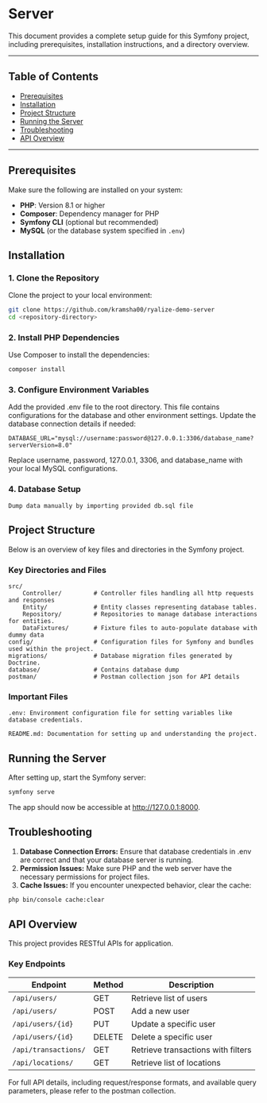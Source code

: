 # Server

This document provides a complete setup guide for this Symfony project, including prerequisites, installation instructions, and a directory overview.

---

## Table of Contents
- [Prerequisites](#prerequisites)
- [Installation](#installation)
- [Project Structure](#project-structure)
- [Running the Server](#running-the-server)
- [Troubleshooting](#troubleshooting)
- [API Overview](#api-overview)

---

## Prerequisites

Make sure the following are installed on your system:
- **PHP**: Version 8.1 or higher
- **Composer**: Dependency manager for PHP
- **Symfony CLI** (optional but recommended)
- **MySQL** (or the database system specified in `.env`)

## Installation

### 1. Clone the Repository
Clone the project to your local environment:
```bash
git clone https://github.com/kramsha00/ryalize-demo-server
cd <repository-directory>
```

### 2. Install PHP Dependencies

Use Composer to install the dependencies:

```bash
composer install
```

### 3. Configure Environment Variables

Add the provided .env file to the root directory. 
This file contains configurations for the database and other environment settings. 
Update the database connection details if needed:

```
DATABASE_URL="mysql://username:password@127.0.0.1:3306/database_name?serverVersion=8.0"
```

Replace username, password, 127.0.0.1, 3306, and database_name with your local MySQL configurations.

### 4. Database Setup

    Dump data manually by importing provided db.sql file

## Project Structure

Below is an overview of key files and directories in the Symfony project.

### Key Directories and Files

```
src/                    
    Controller/         # Controller files handling all http requests and responses
    Entity/             # Entity classes representing database tables.
    Repository/         # Repositories to manage database interactions for entities.
    DataFixtures/       # Fixture files to auto-populate database with dummy data
config/                 # Configuration files for Symfony and bundles used within the project.
migrations/             # Database migration files generated by Doctrine.
database/               # Contains database dump
postman/                # Postman collection json for API details
```


### Important Files

```
.env: Environment configuration file for setting variables like database credentials.

README.md: Documentation for setting up and understanding the project.
```

## Running the Server

After setting up, start the Symfony server:

```bash
symfony serve
```

The app should now be accessible at http://127.0.0.1:8000.


## Troubleshooting

1. **Database Connection Errors:** Ensure that database credentials in .env are correct and that your database server is running.
2. **Permission Issues:** Make sure PHP and the web server have the necessary permissions for project files.
3. **Cache Issues:** If you encounter unexpected behavior, clear the cache:

```bash
php bin/console cache:clear
```

## API Overview

This project provides RESTful APIs for application.

### Key Endpoints

| Endpoint             | Method | Description                        |
|----------------------|--------|------------------------------------|
| `/api/users/`        | GET    | Retrieve list of users             |
| `/api/users/`        | POST   | Add a new user                     |
| `/api/users/{id}`    | PUT    | Update a specific user             |
| `/api/users/{id}`    | DELETE | Delete a specific user             |
| `/api/transactions/` | GET    | Retrieve transactions with filters |
| `/api/locations/`    | GET    | Retrieve list of locations         |

For full API details, including request/response formats, and available query parameters, please refer to the postman collection.
